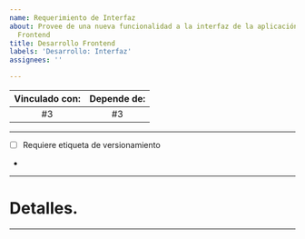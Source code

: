 ```yaml
---
name: Requerimiento de Interfaz
about: Provee de una nueva funcionalidad a la interfaz de la aplicación - Desarrollo
  Frontend
title: Desarrollo Frontend
labels: 'Desarrollo: Interfaz'
assignees: ''

---
```


| **Vinculado con:** | **Depende de:** |
| :-------------------------------------------------------: | :-------------------------------------------------------:|
| #3 | #3 |
-------------------
- [ ] Requiere etiqueta de versionamiento
- 
-------------------
# Detalles.
--------------------
